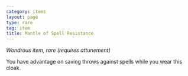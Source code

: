 ```yaml
---
category: items
layout: page
type: rare
tag: item
title: Mantle of Spell Resistance 
---
```

_Wondrous item, rare (requires attunement)_ 

You have advantage on saving throws against spells while you wear this cloak. 
